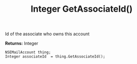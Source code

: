 ﻿---
uid: crmscript_ref_NSEMailAccount_GetAssociateId
title: Integer GetAssociateId()
intellisense: NSEMailAccount.GetAssociateId
keywords: NSEMailAccount, GetAssociateId
so.topic: reference
---

Id of the associate who owns this account

**Returns:** Integer


```crmscript
NSEMailAccount thing;
Integer associateId  = thing.GetAssociateId();
```


